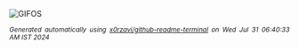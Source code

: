 <div align="justify">
<picture>
    <source media="(prefers-color-scheme: dark)" srcset="https://i.ibb.co/CK7YQvt/output-gif.gif">
    <source media="(prefers-color-scheme: light)" srcset="https://i.ibb.co/CK7YQvt/output-gif.gif">
    <img alt="GIFOS" src="https://i.ibb.co/CK7YQvt/output-gif.gif">
</picture>

<sub><i>Generated automatically using [x0rzavi/github-readme-terminal](https://github.com/x0rzavi/github-readme-terminal) on Wed Jul 31 06:40:33 AM IST 2024</i></sub>

<!-- <details>
<summary>More details</summary>

</details> -->
</div>

<!-- Image deletion URL: https://ibb.co/pjzMdZP/ff10deb89092ed00f1f4af2d19103b27 -->